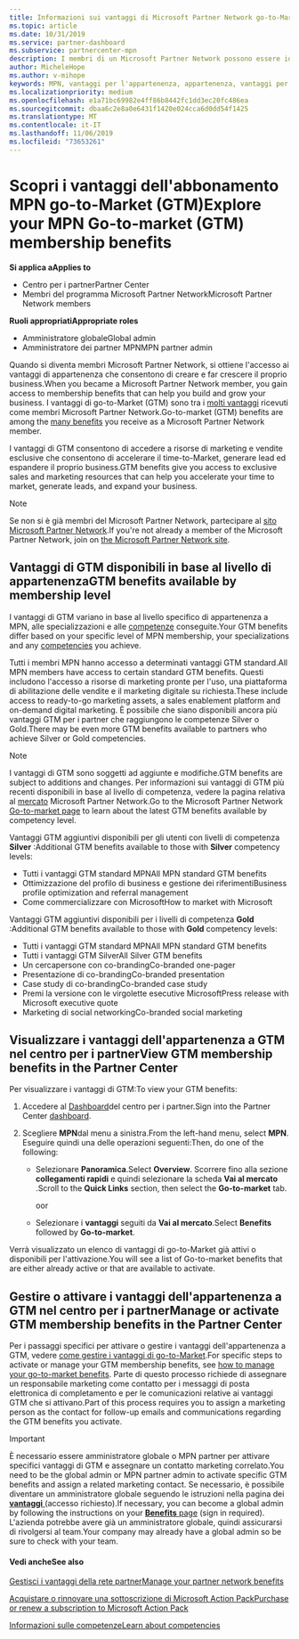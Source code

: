 ```yaml
---
title: Informazioni sui vantaggi di Microsoft Partner Network go-to-Market | Centro per i partner
ms.topic: article
ms.date: 10/31/2019
ms.service: partner-dashboard
ms.subservice: partnercenter-mpn
description: I membri di un Microsoft Partner Network possono essere idonei per determinati vantaggi di go-to-Market. Informazioni sui diversi livelli di vantaggi offerti dal mercato e su come attivarli e gestirli nel centro per i partner.
author: MicheleHope
ms.author: v-mihope
keywords: MPN, vantaggi per l'appartenenza, appartenenza, vantaggi per la commercializzazione, vai al mercato, vai a Market, GTM, Gold Membership, Silver Membership
ms.localizationpriority: medium
ms.openlocfilehash: e1a71bc69982e4ff86b8442fc1dd3ec20fc486ea
ms.sourcegitcommit: dbaa6c2e8a0e6431f1420e024cca6d0dd54f1425
ms.translationtype: MT
ms.contentlocale: it-IT
ms.lasthandoff: 11/06/2019
ms.locfileid: "73653261"
---
```

# <a name="explore-your-mpn-go-to-market-gtm-membership-benefits"></a><span data-ttu-id="9a934-105">Scopri i vantaggi dell'abbonamento MPN go-to-Market (GTM)</span><span class="sxs-lookup"><span data-stu-id="9a934-105">Explore your MPN Go-to-market (GTM) membership benefits</span></span>

<span data-ttu-id="9a934-106">**Si applica a**</span><span class="sxs-lookup"><span data-stu-id="9a934-106">**Applies to**</span></span>

- <span data-ttu-id="9a934-107">Centro per i partner</span><span class="sxs-lookup"><span data-stu-id="9a934-107">Partner Center</span></span>
- <span data-ttu-id="9a934-108">Membri del programma Microsoft Partner Network</span><span class="sxs-lookup"><span data-stu-id="9a934-108">Microsoft Partner Network members</span></span>

<span data-ttu-id="9a934-109">**Ruoli appropriati**</span><span class="sxs-lookup"><span data-stu-id="9a934-109">**Appropriate roles**</span></span>

- <span data-ttu-id="9a934-110">Amministratore globale</span><span class="sxs-lookup"><span data-stu-id="9a934-110">Global admin</span></span>
- <span data-ttu-id="9a934-111">Amministratore dei partner MPN</span><span class="sxs-lookup"><span data-stu-id="9a934-111">MPN partner admin</span></span>

<span data-ttu-id="9a934-112">Quando si diventa membri Microsoft Partner Network, si ottiene l'accesso ai vantaggi di appartenenza che consentono di creare e far crescere il proprio business.</span><span class="sxs-lookup"><span data-stu-id="9a934-112">When you became a Microsoft Partner Network member, you gain access to membership benefits that can help you build and grow your business.</span></span> <span data-ttu-id="9a934-113">I vantaggi di go-to-Market (GTM) sono tra i [molti vantaggi](https://partner.microsoft.com/manage-your-partner-network-benefits) ricevuti come membri Microsoft Partner Network.</span><span class="sxs-lookup"><span data-stu-id="9a934-113">Go-to-market (GTM) benefits are among the [many benefits](https://partner.microsoft.com/manage-your-partner-network-benefits) you receive as a Microsoft Partner Network member.</span></span> 

<span data-ttu-id="9a934-114">I vantaggi di GTM consentono di accedere a risorse di marketing e vendite esclusive che consentono di accelerare il time-to-Market, generare lead ed espandere il proprio business.</span><span class="sxs-lookup"><span data-stu-id="9a934-114">GTM benefits give you access to exclusive sales and marketing resources that can help you accelerate your time to market, generate leads, and expand your business.</span></span>

>[!NOTE]
><span data-ttu-id="9a934-115">Se non si è già membri del Microsoft Partner Network, partecipare al [sito Microsoft Partner Network](https://partner.microsoft.com/membership).</span><span class="sxs-lookup"><span data-stu-id="9a934-115">If you're not already a member of the Microsoft Partner Network, join on [the Microsoft Partner Network site](https://partner.microsoft.com/membership).</span></span>


## <a name="gtm-benefits-available-by-membership-level"></a><span data-ttu-id="9a934-116">Vantaggi di GTM disponibili in base al livello di appartenenza</span><span class="sxs-lookup"><span data-stu-id="9a934-116">GTM benefits available by membership level</span></span>

<span data-ttu-id="9a934-117">I vantaggi di GTM variano in base al livello specifico di appartenenza a MPN, alle specializzazioni e alle [competenze](learn-about-competencies.md) conseguite.</span><span class="sxs-lookup"><span data-stu-id="9a934-117">Your GTM benefits differ based on your specific level of MPN membership, your specializations and any [competencies](learn-about-competencies.md) you achieve.</span></span>

<span data-ttu-id="9a934-118">Tutti i membri MPN hanno accesso a determinati vantaggi GTM standard.</span><span class="sxs-lookup"><span data-stu-id="9a934-118">All MPN members have access to certain standard GTM benefits.</span></span> <span data-ttu-id="9a934-119">Questi includono l'accesso a risorse di marketing pronte per l'uso, una piattaforma di abilitazione delle vendite e il marketing digitale su richiesta.</span><span class="sxs-lookup"><span data-stu-id="9a934-119">These include access to ready-to-go marketing assets, a sales enablement platform and on-demand digital marketing.</span></span> <span data-ttu-id="9a934-120">È possibile che siano disponibili ancora più vantaggi GTM per i partner che raggiungono le competenze Silver o Gold.</span><span class="sxs-lookup"><span data-stu-id="9a934-120">There may be even more GTM benefits available to partners who achieve Silver or Gold competencies.</span></span>

>[!NOTE]
><span data-ttu-id="9a934-121">I vantaggi di GTM sono soggetti ad aggiunte e modifiche.</span><span class="sxs-lookup"><span data-stu-id="9a934-121">GTM benefits are subject to additions and changes.</span></span> <span data-ttu-id="9a934-122">Per informazioni sui vantaggi di GTM più recenti disponibili in base al livello di competenza, vedere la pagina relativa al [mercato](https://partner.microsoft.com/membership/go-to-market) Microsoft Partner Network.</span><span class="sxs-lookup"><span data-stu-id="9a934-122">Go to the Microsoft Partner Network [Go-to-market page](https://partner.microsoft.com/membership/go-to-market) to learn about the latest GTM benefits available by competency level.</span></span>

<span data-ttu-id="9a934-123">Vantaggi GTM aggiuntivi disponibili per gli utenti con livelli di competenza **Silver** :</span><span class="sxs-lookup"><span data-stu-id="9a934-123">Additional GTM benefits available to those with **Silver** competency levels:</span></span>

- <span data-ttu-id="9a934-124">Tutti i vantaggi GTM standard MPN</span><span class="sxs-lookup"><span data-stu-id="9a934-124">All MPN standard GTM benefits</span></span>
- <span data-ttu-id="9a934-125">Ottimizzazione del profilo di business e gestione dei riferimenti</span><span class="sxs-lookup"><span data-stu-id="9a934-125">Business profile optimization and referral management</span></span>
- <span data-ttu-id="9a934-126">Come commercializzare con Microsoft</span><span class="sxs-lookup"><span data-stu-id="9a934-126">How to market with Microsoft</span></span>

<span data-ttu-id="9a934-127">Vantaggi GTM aggiuntivi disponibili per i livelli di competenza **Gold** :</span><span class="sxs-lookup"><span data-stu-id="9a934-127">Additional GTM benefits available to those with **Gold** competency levels:</span></span>

- <span data-ttu-id="9a934-128">Tutti i vantaggi GTM standard MPN</span><span class="sxs-lookup"><span data-stu-id="9a934-128">All MPN standard GTM benefits</span></span>
- <span data-ttu-id="9a934-129">Tutti i vantaggi GTM Silver</span><span class="sxs-lookup"><span data-stu-id="9a934-129">All Silver GTM benefits</span></span>
- <span data-ttu-id="9a934-130">Un cercapersone con co-branding</span><span class="sxs-lookup"><span data-stu-id="9a934-130">Co-branded one-pager</span></span>
- <span data-ttu-id="9a934-131">Presentazione di co-branding</span><span class="sxs-lookup"><span data-stu-id="9a934-131">Co-branded presentation</span></span>
- <span data-ttu-id="9a934-132">Case study di co-branding</span><span class="sxs-lookup"><span data-stu-id="9a934-132">Co-branded case study</span></span>
- <span data-ttu-id="9a934-133">Premi la versione con le virgolette esecutive Microsoft</span><span class="sxs-lookup"><span data-stu-id="9a934-133">Press release with Microsoft executive quote</span></span>
- <span data-ttu-id="9a934-134">Marketing di social networking</span><span class="sxs-lookup"><span data-stu-id="9a934-134">Co-branded social marketing</span></span>

## <a name="view-gtm-membership-benefits-in-the-partner-center"></a><span data-ttu-id="9a934-135">Visualizzare i vantaggi dell'appartenenza a GTM nel centro per i partner</span><span class="sxs-lookup"><span data-stu-id="9a934-135">View GTM membership benefits in the Partner Center</span></span>

<span data-ttu-id="9a934-136">Per visualizzare i vantaggi di GTM:</span><span class="sxs-lookup"><span data-stu-id="9a934-136">To view your GTM benefits:</span></span>

1. <span data-ttu-id="9a934-137">Accedere al [Dashboard]( https://docs.microsoft.com/partner-center/)del centro per i partner.</span><span class="sxs-lookup"><span data-stu-id="9a934-137">Sign into the Partner Center [dashboard]( https://docs.microsoft.com/partner-center/).</span></span>

2. <span data-ttu-id="9a934-138">Scegliere **MPN**dal menu a sinistra.</span><span class="sxs-lookup"><span data-stu-id="9a934-138">From the left-hand menu, select **MPN**.</span></span> <span data-ttu-id="9a934-139">Eseguire quindi una delle operazioni seguenti:</span><span class="sxs-lookup"><span data-stu-id="9a934-139">Then, do one of the following:</span></span>

    - <span data-ttu-id="9a934-140">Selezionare **Panoramica**.</span><span class="sxs-lookup"><span data-stu-id="9a934-140">Select **Overview**.</span></span> <span data-ttu-id="9a934-141">Scorrere fino alla sezione **collegamenti rapidi** e quindi selezionare la scheda **Vai al mercato** .</span><span class="sxs-lookup"><span data-stu-id="9a934-141">Scroll to the **Quick Links** section, then select the **Go-to-market** tab.</span></span>

      <span data-ttu-id="9a934-142">o</span><span class="sxs-lookup"><span data-stu-id="9a934-142">or</span></span>

    - <span data-ttu-id="9a934-143">Selezionare i **vantaggi** seguiti da **Vai al mercato**.</span><span class="sxs-lookup"><span data-stu-id="9a934-143">Select **Benefits** followed by **Go-to-market**.</span></span>

<span data-ttu-id="9a934-144">Verrà visualizzato un elenco di vantaggi di go-to-Market già attivi o disponibili per l'attivazione.</span><span class="sxs-lookup"><span data-stu-id="9a934-144">You will see a list of Go-to-market benefits that are either already active or that are available to activate.</span></span>

## <a name="manage-or-activate-gtm-membership-benefits-in-the-partner-center"></a><span data-ttu-id="9a934-145">Gestire o attivare i vantaggi dell'appartenenza a GTM nel centro per i partner</span><span class="sxs-lookup"><span data-stu-id="9a934-145">Manage or activate GTM membership benefits in the Partner Center</span></span>

<span data-ttu-id="9a934-146">Per i passaggi specifici per attivare o gestire i vantaggi dell'appartenenza a GTM, vedere [come gestire i vantaggi di go-to-Market](manage-your-partner-network-benefits.md#manage-go-to-market-benefits).</span><span class="sxs-lookup"><span data-stu-id="9a934-146">For specific steps to activate or manage your GTM membership benefits, see [how to manage your go-to-market benefits](manage-your-partner-network-benefits.md#manage-go-to-market-benefits).</span></span> <span data-ttu-id="9a934-147">Parte di questo processo richiede di assegnare un responsabile marketing come contatto per i messaggi di posta elettronica di completamento e per le comunicazioni relative ai vantaggi GTM che si attivano.</span><span class="sxs-lookup"><span data-stu-id="9a934-147">Part of this process requires you to assign a marketing person as the contact for follow-up emails and communications regarding the GTM benefits you activate.</span></span>

>[!IMPORTANT]
><span data-ttu-id="9a934-148">È necessario essere amministratore globale o MPN partner per attivare specifici vantaggi di GTM e assegnare un contatto marketing correlato.</span><span class="sxs-lookup"><span data-stu-id="9a934-148">You need to be the global admin or MPN partner admin to activate specific GTM benefits and assign a related marketing contact.</span></span> <span data-ttu-id="9a934-149">Se necessario, è possibile diventare un amministratore globale seguendo le istruzioni nella pagina dei [ **vantaggi** ](https://partnercenter.microsoft.com/pcv/partnership/benefits) (accesso richiesto).</span><span class="sxs-lookup"><span data-stu-id="9a934-149">If necessary, you can become a global admin by following the instructions on your [**Benefits** page](https://partnercenter.microsoft.com/pcv/partnership/benefits) (sign in required).</span></span> <span data-ttu-id="9a934-150">L'azienda potrebbe avere già un amministratore globale, quindi assicurarsi di rivolgersi al team.</span><span class="sxs-lookup"><span data-stu-id="9a934-150">Your company may already have a global admin so be sure to check with your team.</span></span>

#### <a name="see-also"></a><span data-ttu-id="9a934-151">Vedi anche</span><span class="sxs-lookup"><span data-stu-id="9a934-151">See also</span></span>

[<span data-ttu-id="9a934-152">Gestisci i vantaggi della rete partner</span><span class="sxs-lookup"><span data-stu-id="9a934-152">Manage your partner network benefits</span></span>](manage-your-partner-network-benefits.md)

[<span data-ttu-id="9a934-153">Acquistare o rinnovare una sottoscrizione di Microsoft Action Pack</span><span class="sxs-lookup"><span data-stu-id="9a934-153">Purchase or renew a subscription to Microsoft Action Pack</span></span>](mpn-get-action-pack.md)

[<span data-ttu-id="9a934-154">Informazioni sulle competenze</span><span class="sxs-lookup"><span data-stu-id="9a934-154">Learn about competencies</span></span>](learn-about-competencies.md)